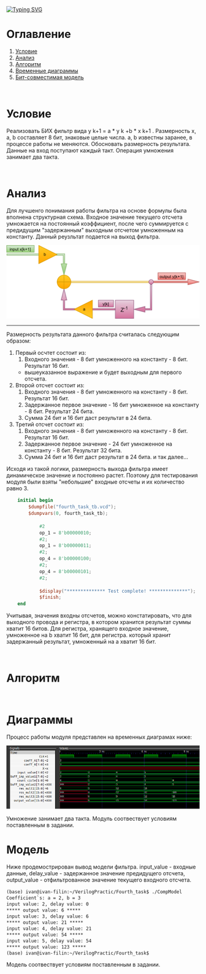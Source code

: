 [![Typing SVG](https://readme-typing-svg.herokuapp.com?size=30&color=22F723&vCenter=true&lines=IIR+filter)](https://git.io/typing-svg)
  
# Оглавление
<div class = "intro">  

1. [Условие](#Условие) 
2. [Анализ](#Анализ) 
3. [Алгоритм](#Алгоритм)  
4. [Временные диаграммы](#Диаграммы)  
5. [Бит-совместимая модель](#модель)  

</div><br>


# Условие  
<p>
Реализовать БИХ фильтр вида y k+1 = a * y k +b * x k+1 . Размерность x, a,
b составляет 8 бит, знаковые целые числа. a, b известны заранее, в процессе работы не
меняются.
Обосновать размерность результата.
Данные на вход поступают каждый такт. Операция умножения занимает два такта.
</p>
<br>  

# Анализ
<p>  
Для лучшенго понимания работы фильтра на основе формулы была вполнена структурная схема. Входное значение текущего отсчета умножается на постоянный коэффициент, после чего суммируется с предидущим "задержанным" выходным отсчетом умноженным на константу. Данный реузльтат подается на выход фильтра.

![Структурная схема КИХ фильтра](./image/IIR-filter_scheme.png "Структурная схема БИХ-фильтра")

___

Размерность результата данного фильтра считалась следующим образом:
1. Первый осчтет состоит из:   
    1. Входного значения - 8 бит умноженного на константу - 8 бит. Результат 16 бит. 
    * вышеуказанное выражение и будет выходным для первого отсчета.
2. Второй отсчет состоит из:
    1. Входного значения - 8 бит умноженного на константу - 8 бит. Результат 16 бит.    
    2. Задержанное первое значение - 16 бит умноженное на константу - 8 бит. Результат 24 бита.
    3. Сумма 24 бит и 16 бит даст результат в 24 бита.
3. Третий отсчет состоит из:
    1. Входного значения - 8 бит умноженного на константу - 8 бит. Результат 16 бит.    
    2. Задержанное первое значение - 24 бит умноженное на константу - 8 бит. Результат 32 бита.
    3. Сумма 24 бит и 16 бит даст результат в 24 бита.
и так далее...  

Исходя из такой логики, размерность выхода фильтра имеет динамическое значение и постоянно растет. Поэтому для тестирования модуля были взяты "небольшие" входные отсчеты и их количество равно 3.

```verilog
    initial begin
        $dumpfile("fourth_task_tb.vcd");
        $dumpvars(0, fourth_task_tb);
            
            #2
            op_1 = 8'b00000010; 
            #2;
            op_1 = 8'b00000011; 
            #2;
            op_4 = 8'b00000100; 
            #2;
            op_4 = 8'b00000101; 
            #2;
        
            $display("************** Test complete! **************");  
            $finish;
    end
```
Учитывая, значения входны отсчетов, можно констатировать, что для выходного провода и регистра, в котором хранится результат суммы хватит 16 битов. Для регистра, хранящего входное значение, умноженное на b хватит 16 бит, для регистра. который хранит задержанный результат, умноженный на а хватит 16 бит.

</p>


<br>  

# Алгоритм  

<br>  

# Диаграммы
<p>
Процесс работы модуля представлен на временных диаграмах ниже:
</p> 

![Структурная схема КИХ фильтра](./image/all_diagramm.png "Структурная схема КИХ фильтра")

Умножение занимает два такта. Модуль соотвествует условиям поставленным в задании.
<br>  


# Модель
<p>
Ниже продемострирован вывод модели фильтра. input_value - входные данные, delay_value - задержанное значение предидущего отсчета, output_value - отфильтрованное значение текущего входного отсчета.
</p>  

```shell
(base) ivan@ivan-filin:~/VerilogPractic/Fourth_task$ ./CompModel 
Coefficient`s: a = 2, b = 3 
input value: 2, delay value: 0
***** output value: 6 *****
input value: 3, delay value: 6
***** output value: 21 *****
input value: 4, delay value: 21
***** output value: 54 *****
input value: 5, delay value: 54
***** output value: 123 *****
(base) ivan@ivan-filin:~/VerilogPractic/Fourth_task$ 
```

Модель соотвествует условиям поставленным в задании.
<br>  
 

